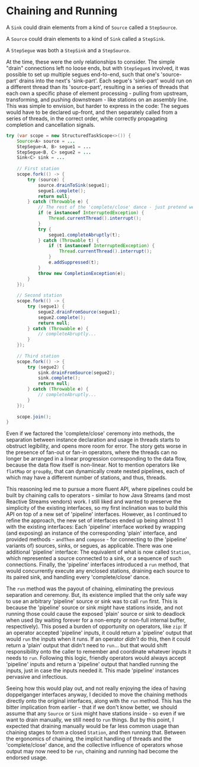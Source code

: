 # Chaining and Running

A `Sink` could drain elements from a kind of `Source` called a `StepSource`.

A `Source` could drain elements to a kind of `Sink` called a `StepSink`.

A `StepSegue` was both a `StepSink` and a `StepSource`.

At the time, these were the only relationships to consider. The simple "drain" connections left no loose ends, but with
`StepSegue`s involved, it was possible to set up multiple segues end-to-end, such that one's 'source-part' drains into
the next's 'sink-part'. Each segue's 'sink-part' would run on a different thread than its 'source-part', resulting in a
series of threads that each own a specific phase of element processing - pulling from upstream, transforming, and
pushing downstream - like stations on an assembly line. This was simple to envision, but harder to express in the code:
The segues would have to be declared up-front, and then separately called from a series of threads, in the correct
order, while correctly propagating completion and cancellation signals.

``` java
try (var scope = new StructuredTaskScope<>()) {
    Source<A> source = ...
    StepSegue<A, B> segue1 = ...
    StepSegue<B, C> segue2 = ...
    Sink<C> sink = ...
    
    // First station
    scope.fork(() -> {
        try (source) {
            source.drainToSink(segue1);
            segue1.complete();
            return null;
        } catch (Throwable e) {
            // The rest of the 'complete/close' dance - just pretend we're doing this in each fork
            if (e instanceof InterruptedException) {
                Thread.currentThread().interrupt();
            }
            try {
                segue1.completeAbruptly(t);
            } catch (Throwable t) {
                if (t instanceof InterruptedException) {
                    Thread.currentThread().interrupt();
                }
                e.addSuppressed(t);
            }
            throw new CompletionException(e);
        }
    });
    
    // Second station
    scope.fork(() -> {
        try (segue1) {
            segue2.drainFromSource(segue1);
            segue2.complete();
            return null;
        } catch (Throwable e) {
            // completeAbruptly...
        }
    });
    
    // Third station
    scope.fork(() -> {
        try (segue2) {
            sink.drainFromSource(segue2);
            sink.complete();
            return null;
        } catch (Throwable e) {
            // completeAbruptly...
        }
    });
    
    scope.join();
}
```

Even if we factored the 'complete/close' ceremony into methods, the separation between instance declaration and usage in
threads starts to obstruct legibility, and opens more room for error. The story gets worse in the presence of fan-out or
fan-in operators, where the threads can no longer be arranged in a linear progression corresponding to the data flow,
because the data flow itself is non-linear. Not to mention operators like `flatMap` or `groupBy`, that can dynamically
create nested pipelines, each of which may have a different number of stations, and thus, threads.

This reasoning led me to pursue a more fluent API, where pipelines could be built by chaining calls to operators -
similar to how Java Streams (and most Reactive Streams vendors) work. I still liked and wanted to preserve the
simplicity of the existing interfaces, so my first inclination was to build this API on top of a new set of 'pipeline'
interfaces. However, as I continued to refine the approach, the new set of interfaces ended up being almost 1:1 with the
existing interfaces: Each 'pipeline' interface worked by wrapping (and exposing) an instance of the corresponding
'plain' interface, and provided methods - `andThen` and `compose` - for connecting to (the 'pipeline' variants of)
sources, sinks, or segues, as applicable. There was one additional 'pipeline' interface: The equivalent of what is now
called `Station`, which represented a source connected to a sink, or a sequence of such connections. Finally, the
'pipeline' interfaces introduced a `run` method, that would concurrently execute any enclosed stations, draining each
source to its paired sink, and handling every 'complete/close' dance.

The `run` method was the payout of chaining, eliminating the previous separation and ceremony. But, its existence
implied that the only safe way to use an arbitrary 'pipeline' source or sink was to call `run` first. This is because
the 'pipeline' source or sink <em>might</em> have stations inside, and not running those could cause the exposed 'plain'
source or sink to deadlock when used (by waiting forever for a non-empty or non-full internal buffer, respectively).
This posed a burden of opportunity on operators, like `zip`: If an operator accepted 'pipeline' inputs, it could return
a 'pipeline' output that would `run` the inputs when it runs. If an operator <em>didn't</em> do this, then it could
return a 'plain' output that didn't need to `run`... but that would shift responsibility onto the caller to remember and
coordinate whatever inputs it needs to `run`. Following this logic, friendly operators would always accept 'pipeline'
inputs and return a 'pipeline' output that handled running the inputs, just in case the inputs needed it. This made
'pipeline' instances pervasive and infectious.

Seeing how this would play out, and not really enjoying the idea of having doppelganger interfaces anyway, I decided to
move the chaining methods directly onto the original interfaces, along with the `run` method. This has the bitter
implication from earlier - that if we don't know better, we should assume that any `Source` or `Sink` might have
stations inside - so even if we want to drain manually, we still need to `run` things. But by this point, I expected
that draining manually would be far less common usage than chaining stages to form a closed `Station`, and then running
that. Between the ergonomics of chaining, the implicit handling of threads and the 'complete/close' dance, and the
collective influence of operators whose output may now need to be `run`, chaining and running had become the endorsed
usage.
